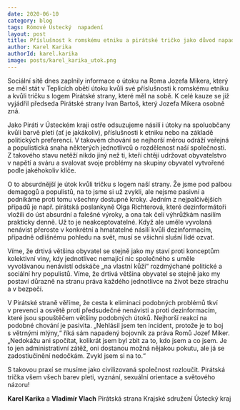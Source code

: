 ```yaml
---
date: 2020-06-10
category: blog
tags: Rómové Ústecký  napadení
layout: post
title: Příslušnost k romskému etniku a pirátské tričko jako důvod napadení? Nepřijatelné, ale bohužel běžné, říká Karel Karika.
author: Karel Karika
authorId: karel.karika
image: posts/karel_karika_utok.png
---
```

Sociální sítě dnes zaplnily informace o útoku na Roma Jozefa Mikera, který se měl stát v Teplicích obětí útoku kvůli své příslušnosti k romskému etniku a kvůli tričku s logem Pirátské strany, které měl na sobě. K celé kauze se již vyjádřil předseda Pirátské strany Ivan Bartoš, který Jozefa Mikera osobně zná.


Jako Piráti v Ústeckém kraji ostře odsuzujeme násilí i útoky na spoluobčany kvůli barvě pleti (ať je jakákoliv), příslušnosti k etniku nebo na základě politických preferencí. V takovém chování se nejhorší měrou odráží veřejná a populistická snaha některých jednotlivců o rozdělenost naší společnosti. Z takového stavu netěží nikdo jiný než ti, kteří chtějí udržovat obyvatelstvo v napětí a sváru a svalovat svoje problémy na skupiny obyvatel vytvořené podle jakéhokoliv klíče.


O to absurdnější je útok kvůli tričku s logem naší strany. Že jsme pod palbou demagogů a populistů, na to jsme si už zvykli, ale nejsme pasivní a podnikáme proti tomu všechny dostupné kroky. Jedním z nejpalčivějších případů je např. pirátská poslankyně Olga Richterová, které dezinformátoři vložili do úst absurdní a falešné výroky, a ona tak čelí výhrůžkám nasilím prakticky denně. Už to je neakceptovatelné. Když ale uměle vyvolaná nenávist přeroste v konkrétní a hmatatelné násilí kvůli dezinformacím, případně odlišnému pohledu na svět, musí se všichni slušní lidé ozvat.


Víme, že drtivá většina obyvatel se stejně jako my staví proti konceptům kolektivní viny, kdy jednotlivec nemající nic společného s uměle vyvolávanou nenávistí odskáče „na vlastní kůži“ rozdmýchané politické a sociální hry populistů. Víme, že drtivá většina obyvatel se stejně jako my postaví důrazně na stranu práva každého jednotlivce na život beze strachu a v bezpečí.


V Pirátské straně věříme, že cesta k eliminaci podobných problémů tkví v prevenci a osvětě proti předsudečné nenávisti a proti dezinformacím, které jsou spouštěčem většiny podobných útoků. Nejhorší reakcí na podobné chování je pasivita. 
 „Nehlásil jsem ten incident, protože je to boj s větrnými mlýny,“ říká sám napadený bojovník za práva Romů Jozef Miker. „Nedokážu ani spočítat, kolikrát jsem byl zbit za to, kdo jsem a co jsem. Je to jen administrativní zátěž, oni dostanou možná nějakou pokutu, ale já se zadostiučinění nedočkám. Zvykl jsem si na to.“
 
 
S takovou praxí se musíme jako civilizovaná společnost rozloučit. Pirátská trička všem všech barev pleti, vyznání, sexuální orientace a světového názoru!



**Karel Karika** a **Vladimír Vlach**
Pirátská strana
Krajské sdružení Ústecký kraj
